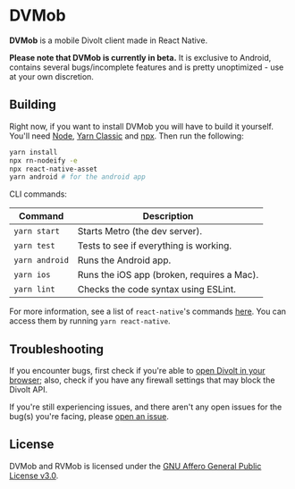 # DVMob

**DVMob** is a mobile Divolt client made in React Native. 

**Please note that DVMob is currently in beta.** It is exclusive to Android, contains several bugs/incomplete features and is pretty unoptimized - use at your own discretion.

## Building


Right now, if you want to install DVMob you will have to build it yourself. You'll need [Node](https://nodejs.org/en/), [Yarn Classic](https://classic.yarnpkg.com) and [npx](https://www.npmjs.com/package/npx). Then run the following:

```sh
yarn install
npx rn-nodeify -e
npx react-native-asset
yarn android # for the android app
```

CLI commands:

| Command          | Description                                 |
| -----------------| --------------------------------------      |
| `yarn start`     | Starts Metro (the dev server).              |
| `yarn test`      | Tests to see if everything is working.      |
| `yarn android`   | Runs the Android app.                       |
| `yarn ios`       | Runs the iOS app (broken, requires a Mac).  |
| `yarn lint`      | Checks the code syntax using ESLint.        |

For more information, see a list of `react-native`'s commands [here](https://github.com/react-native-community/cli/blob/master/docs/commands.md). You can access them by running `yarn react-native`.

## Troubleshooting

If you encounter bugs, first check if you're able to [open Divolt in your browser](https://divolt.xyz); also, check if you have any firewall settings that may block the Divolt API.

If you're still experiencing issues, and there aren't any open issues for the bug(s) you're facing, please [open an issue](https://github.com/IgorKock/dvmob/issues).

## License

DVMob and RVMob is licensed under the [GNU Affero General Public License v3.0](https://github.com/revoltchat/rvmob/blob/master/LICENSE).
